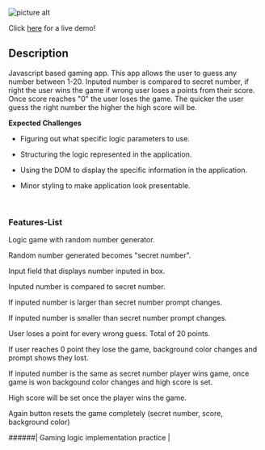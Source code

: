 ![picture alt](https://i.ibb.co/Vwb2F7V/coollogo-com-27411525.png)

Click [here](http://guess-the-number.surge.sh/) for a live demo!

## Description

Javascript based gaming app. This app allows the user to guess any number between 1-20. Inputed number is compared to secret number, if right the user wins the game if wrong user loses a points from their score. Once score reaches "0" the user loses the game. The quicker the user guess the right number the higher the high score will be.

**Expected Challenges**

- Figuring out what specific logic parameters to use.

- Structuring the logic represented in the application.

- Using the DOM to display the specific information in the application.

- Minor styling to make application look presentable.

&nbsp;
&nbsp;
&nbsp;

### Features-List

Logic game with random number generator.

Random number generated becomes "secret number".

Input field that displays number inputed in box.

Inputed number is compared to secret number.

If inputed number is larger than secret number prompt changes.

If inputed number is smaller than secret number prompt changes.

User loses a point for every wrong guess. Total of 20 points.

If user reaches 0 point they lose the game, background color changes and prompt shows they lost.

If inputed number is the same as secret number player wins game, once game is won backgound color changes and high score is set.

High score will be set once the player wins the game.

Again button resets the game completely (secret number, score, background color)

######| Gaming logic implementation practice |
